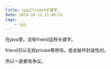 ```yaml
---
title: cpp之friend关键字
date: 2018-10-11 11:48:51
tags:
	- cpp
---
```




在java里，没有friend这种关键字。

friend可以无视private等修饰，是会破坏封装性的。

所以一直都有争议。



